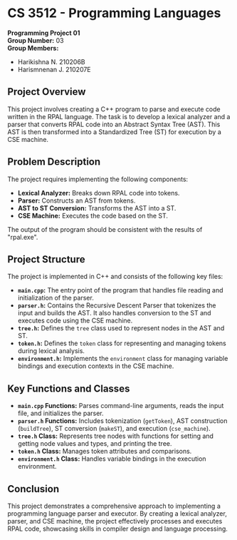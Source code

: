 # CS 3512 - Programming Languages  
**Programming Project 01**  
**Group Number:** 03  
**Group Members:**  
- Harikishna N. 210206B  
- Harismnenan J. 210207E  

## Project Overview  
This project involves creating a C++ program to parse and execute code written in the RPAL language. The task is to develop a lexical analyzer and a parser that converts RPAL code into an Abstract Syntax Tree (AST). This AST is then transformed into a Standardized Tree (ST) for execution by a CSE machine.

## Problem Description  
The project requires implementing the following components:
- **Lexical Analyzer:** Breaks down RPAL code into tokens.
- **Parser:** Constructs an AST from tokens.
- **AST to ST Conversion:** Transforms the AST into a ST.
- **CSE Machine:** Executes the code based on the ST.

The output of the program should be consistent with the results of "rpal.exe".

## Project Structure  
The project is implemented in C++ and consists of the following key files:

- **`main.cpp`:** The entry point of the program that handles file reading and initialization of the parser.
- **`parser.h`:** Contains the Recursive Descent Parser that tokenizes the input and builds the AST. It also handles conversion to the ST and executes code using the CSE machine.
- **`tree.h`:** Defines the `tree` class used to represent nodes in the AST and ST.
- **`token.h`:** Defines the `token` class for representing and managing tokens during lexical analysis.
- **`environment.h`:** Implements the `environment` class for managing variable bindings and execution contexts in the CSE machine.

## Key Functions and Classes  
- **`main.cpp` Functions:** Parses command-line arguments, reads the input file, and initializes the parser.
- **`parser.h` Functions:** Includes tokenization (`getToken`), AST construction (`buildTree`), ST conversion (`makeST`), and execution (`cse_machine`).
- **`tree.h` Class:** Represents tree nodes with functions for setting and getting node values and types, and printing the tree.
- **`token.h` Class:** Manages token attributes and comparisons.
- **`environment.h` Class:** Handles variable bindings in the execution environment.

## Conclusion  
This project demonstrates a comprehensive approach to implementing a programming language parser and executor. By creating a lexical analyzer, parser, and CSE machine, the project effectively processes and executes RPAL code, showcasing skills in compiler design and language processing.
